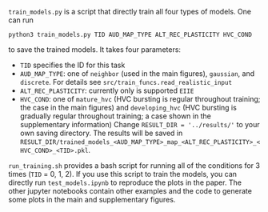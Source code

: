 `train_models.py` is a script that directly train all four types of models. One can run 

`python3 train_models.py TID AUD_MAP_TYPE ALT_REC_PLASTICITY HVC_COND` 

to save the trained models. It takes four parameters:
- `TID` specifies the ID for this task
- `AUD_MAP_TYPE`: one of `neighbor` (used in the main figures), `gaussian`, and `discrete`. For details see `src/train_funcs.read_realistic_input`
- `ALT_REC_PLASTICITY`: currently only is supported `EIIE`
- `HVC_COND`: one of `mature_hvc` (HVC bursting is regular throughout training; the case in the main figures) and 
`developing_hvc` (HVC bursting is gradually regular throughout training; a case shown in the supplementary information)
Change `RESULT_DIR = '../results/'` to your own saving directory. The results will be saved in `RESULT_DIR/trained_models_<AUD_MAP_TYPE>_map_<ALT_REC_PLASTICITY>_<HVC_COND>_<TID>.pkl`.

`run_training.sh` provides a bash script for running all of the conditions for 3 times (`TID` = 0, 1, 2). If you use this script to train the models, 
you can directly run `test_models.ipynb` to reproduce the plots in the paper. 
The other jupyter notebooks contain other examples and the code to generate some plots in the main and supplementary figures.
